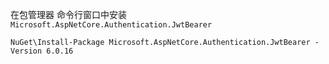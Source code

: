在包管理器 命令行窗口中安装 `Microsoft.AspNetCore.Authentication.JwtBearer`

```shell
NuGet\Install-Package Microsoft.AspNetCore.Authentication.JwtBearer -Version 6.0.16
```

